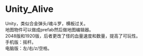 # Unity_Alive
Unity，类似合金弹头/魂斗罗，横板过关。  
地图物件可以做成prefab然后做地图编辑器。  
2048版和1920版，后者更改了怪的血量速度和数量，提高了可玩性。  
手机版：摇杆。  
电脑版：左/右/z/空格。
